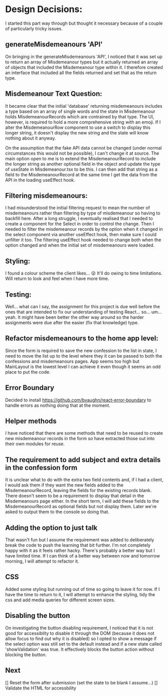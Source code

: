 # Design Decisions:

I started this part way through but thought it necessary because of a couple of particularly tricky issues.

## generateMisdemeanours 'API'
On bringing in the generateMisdemeanours 'API', I noticed that it was set up to return an array of Misdemeanour types but it actually returned an array of objects that included the Misdemeanour type within it.  I therefore created an interface that included all the fields returned and set that as the return type.

## Misdemeanour Text Question:
It became clear that the initial 'database' returning misdemeanours includes a type based on  an array of single words and the state in Misdemeanour holds MisdemeanourRecords which are contrained by that type.  The UI, however, is required to hold a more comprehensive string with an emoji.  If I alter the MisdemeanourRow component to use a switch to display this longer string, it doesn't display the new string and the state will know nothing about it anyway. 

On the assumption that the fake API data cannot be changed (under normal circumstances this would not be possible), I can't change it at source.
The main option open to me is to extend the MisdemeanourRecord to include the longer string as another optional field in the object and update the type of useState in Misdemeanour.tsx to be this. I can then add that string as a field to the MisdemeanourRecord at the same time I get the data from the API in the loading useEffect hook.

## Filtering misdemeanours:
I had misunderstood the initial filtering request to mean the number of misdemeanours rather than filtering by type of misdemeanour so having to backfill here.
After a long struggle, I eventually realised that I needed to create a component for the Select in order to control the change.  Then I needed to filter the misdemeanour records by the option when it changed in the select component via another useEffect hook, then make sure I could unfilter it too.  The filtering useEffect hook needed to change both when the option changed and when the initial set of misdemeanours were loaded.

## Styling:
I found a colour scheme the client likes... 😜 It'll do owing to time limitations.  Will return to look and feel when I have more time.

## Testing:
Well... what can I say, the assignment for this project is due well before the ones that are intended to fix our understanding of testing React... so... um... yeah.  It might have been better the other way around so the harder assignments were due after the easier (fix that knowledge) type.

## Refactor misdemeanours to the home app level:
Since the form is required to save the new confession to the list in state, I need to move the list up to the level where they it can be passed to both the confessions and misdemeanours pages.  App seems too high but MainLayout is the lowest level I can achieve it even though it seems an odd place to put the code.

## Error Boundary
Decided to install https://github.com/bvaughn/react-error-boundary to handle errors as nothing doing that at the moment.

## Helper methods
I have noticed that there are some methods that need to be reused to create new misdemeanour records in the form so have extracted those out into their own modules for reuse.

## The requirement to add subject and extra details in the confession form 
It is unclear what to do with the extra two field contents and, if I had a client, I would ask them if they want the new fields added to the MisdemeanourRecord, leaving the fields for the existing records blank.  There doesn't seem to be a requirement to display that detail in the Misdemeanours page either.  In the short term, I will add these fields to the MisdemeanourRecord as optional fields but not display them. Later we're asked to output them to the console so doing that.

## Adding the option to just talk
That wasn't fun but I assume the requirement was added to deliberately break the code to push the learning that bit further.  I'm not completely happy with it as it feels rather hacky.  There's probably a better way but I have limited time.  If I can think of a better way between now and tomorrow morning, I will attempt to refactor it.

## CSS
Added some styling but running out of time so going to leave it for now.  If I have the time to return to it, I will attempt to enhance the styling, tidy the css and add media queries for different screen sizes.

## Disabling the button
On investigating the button disabling requirement, I noticed that it is not good for accessiblity to disable it through the DOM (because it does not allow focus to find out why it is disabled) so I opted to show a message if the select option was still set to the default instead and if a new state called 'showValidation' was true.  It effectively blocks the button action without blocking the button.

## Next

[] Reset the form after submission (set the state to be blank I assume...) 
[] Validate the HTML for accessbility
